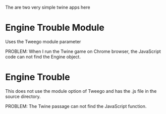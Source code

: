 The are two very simple twine apps here

# Engine Trouble Module

Uses the Tweego module parameter

PROBLEM: When I run the Twine game on Chrome browser, the JavaScript code can not find the Engine object.

# Engine Trouble

This does not use the module option of Tweego and has the .js file in the source directory.

PROBLEM: The Twine passage can not find the JavaScript function.
